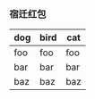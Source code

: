 ### 宿迁红包
dog | bird | cat
----|-----------------|----
foo | foo  | foo
bar | bar  | bar
baz | baz  | baz
